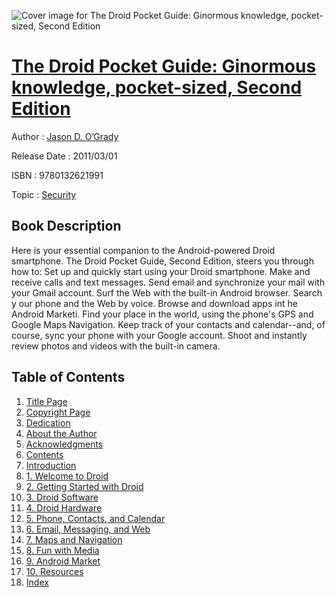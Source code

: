 ![Cover image for The Droid Pocket Guide: Ginormous knowledge, pocket-sized, Second Edition](https://imgdetail.ebookreading.net/cover/cover/security/EB9780132621991.jpg)

[The Droid Pocket Guide: Ginormous knowledge, pocket-sized, Second Edition](https://ebookreading.net/view/book/The+Droid+Pocket+Guide%3A+Ginormous+knowledge%2C+pocket-sized%2C+Second+Edition-EB9780132621991_1.html "The Droid Pocket Guide: Ginormous knowledge, pocket-sized, Second Edition")
====================================================================================================================

Author : [Jason D. O’Grady](https://ebookreading.net/search/author/Jason+D.+O%E2%80%99Grady)

Release Date : 2011/03/01

ISBN : 9780132621991

Topic : [Security](https://ebookreading.net/search/category/security)

Book Description
-----------------

Here is your essential companion to the Android-powered Droid smartphone. The Droid Pocket Guide, Second Edition, steers you through how to:
Set up and quickly start using your Droid smartphone.
Make and receive calls and text messages.
Send email and synchronize your mail with your Gmail account.
Surf the Web with the built-in Android browser.
Search y our phone and the Web by voice.
Browse and download apps int he Android Marketi.
Find your place in the world, using the phone's GPS and Google Maps Navigation.
Keep track of your contacts and calendar--and, of course, sync your phone with your Google account.
Shoot and instantly review photos and videos with the built-in camera.
              
Table of Contents
-----------------

1. [Title Page](https://ebookreading.net/view/book/The+Droid+Pocket+Guide%3A+Ginormous+knowledge%2C+pocket-sized%2C+Second+Edition-EB9780132621991_2.html)
1. [Copyright Page](https://ebookreading.net/view/book/The+Droid+Pocket+Guide%3A+Ginormous+knowledge%2C+pocket-sized%2C+Second+Edition-EB9780132621991_3.html)
1. [Dedication](https://ebookreading.net/view/book/The+Droid+Pocket+Guide%3A+Ginormous+knowledge%2C+pocket-sized%2C+Second+Edition-EB9780132621991_4.html)
1. [About the Author](https://ebookreading.net/view/book/The+Droid+Pocket+Guide%3A+Ginormous+knowledge%2C+pocket-sized%2C+Second+Edition-EB9780132621991_5.html)
1. [Acknowledgments](https://ebookreading.net/view/book/The+Droid+Pocket+Guide%3A+Ginormous+knowledge%2C+pocket-sized%2C+Second+Edition-EB9780132621991_6.html)
1. [Contents](https://ebookreading.net/view/book/The+Droid+Pocket+Guide%3A+Ginormous+knowledge%2C+pocket-sized%2C+Second+Edition-EB9780132621991_7.html)
1. [Introduction](https://ebookreading.net/view/book/The+Droid+Pocket+Guide%3A+Ginormous+knowledge%2C+pocket-sized%2C+Second+Edition-EB9780132621991_8.html)
1. [1. Welcome to Droid](https://ebookreading.net/view/book/The+Droid+Pocket+Guide%3A+Ginormous+knowledge%2C+pocket-sized%2C+Second+Edition-EB9780132621991_9.html)
1. [2. Getting Started with Droid](https://ebookreading.net/view/book/The+Droid+Pocket+Guide%3A+Ginormous+knowledge%2C+pocket-sized%2C+Second+Edition-EB9780132621991_10.html)
1. [3. Droid Software](https://ebookreading.net/view/book/The+Droid+Pocket+Guide%3A+Ginormous+knowledge%2C+pocket-sized%2C+Second+Edition-EB9780132621991_11.html)
1. [4. Droid Hardware](https://ebookreading.net/view/book/The+Droid+Pocket+Guide%3A+Ginormous+knowledge%2C+pocket-sized%2C+Second+Edition-EB9780132621991_12.html)
1. [5. Phone, Contacts, and Calendar](https://ebookreading.net/view/book/The+Droid+Pocket+Guide%3A+Ginormous+knowledge%2C+pocket-sized%2C+Second+Edition-EB9780132621991_13.html)
1. [6. Email, Messaging, and Web](https://ebookreading.net/view/book/The+Droid+Pocket+Guide%3A+Ginormous+knowledge%2C+pocket-sized%2C+Second+Edition-EB9780132621991_14.html)
1. [7. Maps and Navigation](https://ebookreading.net/view/book/The+Droid+Pocket+Guide%3A+Ginormous+knowledge%2C+pocket-sized%2C+Second+Edition-EB9780132621991_15.html)
1. [8. Fun with Media](https://ebookreading.net/view/book/The+Droid+Pocket+Guide%3A+Ginormous+knowledge%2C+pocket-sized%2C+Second+Edition-EB9780132621991_16.html)
1. [9. Android Market](https://ebookreading.net/view/book/The+Droid+Pocket+Guide%3A+Ginormous+knowledge%2C+pocket-sized%2C+Second+Edition-EB9780132621991_17.html)
1. [10. Resources](https://ebookreading.net/view/book/The+Droid+Pocket+Guide%3A+Ginormous+knowledge%2C+pocket-sized%2C+Second+Edition-EB9780132621991_18.html)
1. [Index](https://ebookreading.net/view/book/The+Droid+Pocket+Guide%3A+Ginormous+knowledge%2C+pocket-sized%2C+Second+Edition-EB9780132621991_19.html)
